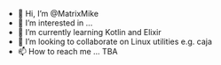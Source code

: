 - 👋 Hi, I’m @MatrixMike
- 👀 I’m interested in ...
- 🌱 I’m currently learning Kotlin and Elixir
- 💞️ I’m looking to collaborate on Linux utilities e.g. caja
- 📫 How to reach me ... TBA

<!---
MatrixMike/MatrixMike is a ✨ special ✨ repository because its `README.md` (this file) appears on your GitHub profile.
You can click the Preview link to take a look at your changes.
--->
